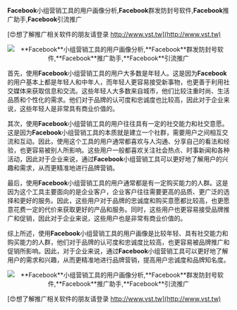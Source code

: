 **Facebook**小组营销工具的用户画像分析,**Facebook**群发防封号软件,**Facebook**推广助手,**Facebook**引流推广

[😍想了解推广相关软件的朋友请登录 http://www.vst.tw](http://www.vst.tw)

 <center><img src="https://vst.tw/MP4/tuiguang/png/8.png" alt="**Facebook**小组营销工具的用户画像分析,**Facebook**群发防封号软件,**Facebook**推广助手,**Facebook**引流推广"></center>

首先，使用**Facebook**小组营销工具的用户大多数是年轻人。这是因为**Facebook**的用户基本上都是年轻人和中年人，而年轻人更容易接受新事物，也更善于利用社交媒体来获取信息和交流。这些年轻人大多数来自城市，他们比较注重时尚、生活品质和个性化的需求。他们对于品牌的认可度和忠诚度也比较高，因此对于企业来说，这些年轻人是非常具有商业价值的。

其次，使用**Facebook**小组营销工具的用户往往具有一定的社交能力和社交意愿。这是因为**Facebook**小组营销工具的本质就是建立一个社群，需要用户之间相互交流和互动。因此，使用这个工具的用户通常都喜欢与人沟通、分享自己的看法和经验，也更容易被别人所影响。这些用户一般都喜欢关注社会热点、时事新闻和各种活动，因此对于企业来说，通过**Facebook**小组营销工具可以更好地了解用户的兴趣和需求，从而更精准地进行品牌营销。

最后，使用**Facebook**小组营销工具的用户通常都是有一定购买能力的人群。这是因为这个工具主要面向的是企业客户，企业客户往往需要更高的品质、更广泛的选择和更好的服务。因此，这些用户对于品牌的忠诚度和购买意愿都比较高，也更愿意花费一定的代价来获取更好的产品和服务。同时，这些用户也更容易接受品牌推广和促销，因此对于企业来说，这些用户也是非常有商业价值的。

综上所述，使用**Facebook**小组营销工具的用户画像是比较年轻、具有社交能力和购买能力的人群，他们对于品牌的认可度和忠诚度比较高，也更容易被品牌推广和促销所影响。因此，对于企业来说，通过**Facebook**小组营销工具可以更好地了解用户的需求和兴趣，从而更精准地进行品牌营销，提高用户忠诚度和品牌知名度。

 <center><img src="https://vst.tw/MP4/tuiguang/png/7.png" alt="**Facebook**小组营销工具的用户画像分析,**Facebook**群发防封号软件,**Facebook**推广助手,**Facebook**引流推广"></center>

[😍想了解推广相关软件的朋友请登录 http://www.vst.tw](http://www.vst.tw)



